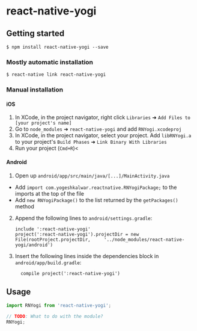 
# react-native-yogi

## Getting started

`$ npm install react-native-yogi --save`

### Mostly automatic installation

`$ react-native link react-native-yogi`

### Manual installation


#### iOS

1. In XCode, in the project navigator, right click `Libraries` ➜ `Add Files to [your project's name]`
2. Go to `node_modules` ➜ `react-native-yogi` and add `RNYogi.xcodeproj`
3. In XCode, in the project navigator, select your project. Add `libRNYogi.a` to your project's `Build Phases` ➜ `Link Binary With Libraries`
4. Run your project (`Cmd+R`)<

#### Android

1. Open up `android/app/src/main/java/[...]/MainActivity.java`
  - Add `import com.yogeshkalwar.reactnative.RNYogiPackage;` to the imports at the top of the file
  - Add `new RNYogiPackage()` to the list returned by the `getPackages()` method
2. Append the following lines to `android/settings.gradle`:
  	```
  	include ':react-native-yogi'
  	project(':react-native-yogi').projectDir = new File(rootProject.projectDir, 	'../node_modules/react-native-yogi/android')
  	```
3. Insert the following lines inside the dependencies block in `android/app/build.gradle`:
  	```
      compile project(':react-native-yogi')
  	```


## Usage
```javascript
import RNYogi from 'react-native-yogi';

// TODO: What to do with the module?
RNYogi;
```
  